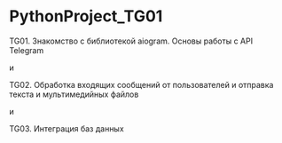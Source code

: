 # PythonProject_TG01
TG01. Знакомство с библиотекой aiogram. Основы работы с API Telegram
<p>и </p>
TG02. Обработка входящих сообщений от пользователей и отправка текста и мультимедийных файлов
<p>и </p>

TG03. Интеграция баз данных
